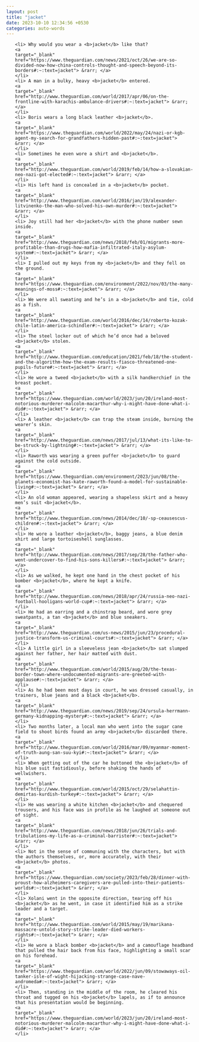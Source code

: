 ```yaml
---
layout: post
title: "jacket"
date: 2023-10-10 12:34:56 +0530
categories: auto-words
---
```

<ol>

    <li> Why would you wear a <b>jacket</b> like that?
    <a 
    target="_blank" 
    href="https://www.theguardian.com/news/2021/oct/26/we-are-so-divided-now-how-china-controls-thought-and-speech-beyond-its-borders#:~:text=jacket"> &rarr; </a>
    </li>
    <li> A man in a bulky, heavy <b>jacket</b> entered.
    <a 
    target="_blank" 
    href="http://www.theguardian.com/world/2017/apr/06/on-the-frontline-with-karachis-ambulance-drivers#:~:text=jacket"> &rarr; </a>
    </li>
    <li> Boris wears a long black leather <b>jacket</b>.
    <a 
    target="_blank" 
    href="https://www.theguardian.com/world/2022/may/24/nazi-or-kgb-agent-my-search-for-grandfathers-hidden-past#:~:text=jacket"> &rarr; </a>
    </li>
    <li> Sometimes he even wore a shirt and <b>jacket</b>.
    <a 
    target="_blank" 
    href="http://www.theguardian.com/world/2019/feb/14/how-a-slovakian-neo-nazi-got-elected#:~:text=jacket"> &rarr; </a>
    </li>
    <li> His left hand is concealed in a <b>jacket</b> pocket.
    <a 
    target="_blank" 
    href="http://www.theguardian.com/world/2016/jan/19/alexander-litvinenko-the-man-who-solved-his-own-murder#:~:text=jacket"> &rarr; </a>
    </li>
    <li> Joy still had her <b>jacket</b> with the phone number sewn inside.
    <a 
    target="_blank" 
    href="http://www.theguardian.com/news/2018/feb/01/migrants-more-profitable-than-drugs-how-mafia-infiltrated-italy-asylum-system#:~:text=jacket"> &rarr; </a>
    </li>
    <li> I pulled out my keys from my <b>jacket</b> and they fell on the ground.
    <a 
    target="_blank" 
    href="https://www.theguardian.com/environment/2022/nov/03/the-many-meanings-of-moss#:~:text=jacket"> &rarr; </a>
    </li>
    <li> We were all sweating and he’s in a <b>jacket</b> and tie, cold as a fish.
    <a 
    target="_blank" 
    href="http://www.theguardian.com/world/2016/dec/14/roberto-kozak-chile-latin-america-schindler#:~:text=jacket"> &rarr; </a>
    </li>
    <li> The steel locker out of which he’d once had a beloved <b>jacket</b> stolen.
    <a 
    target="_blank" 
    href="http://www.theguardian.com/education/2021/feb/18/the-student-and-the-algorithm-how-the-exam-results-fiasco-threatened-one-pupils-future#:~:text=jacket"> &rarr; </a>
    </li>
    <li> He wore a tweed <b>jacket</b> with a silk handkerchief in the breast pocket.
    <a 
    target="_blank" 
    href="https://www.theguardian.com/world/2023/jun/20/ireland-most-notorious-murderer-malcolm-macarthur-why-i-might-have-done-what-i-did#:~:text=jacket"> &rarr; </a>
    </li>
    <li> A leather <b>jacket</b> can trap the steam inside, burning the wearer’s skin.
    <a 
    target="_blank" 
    href="http://www.theguardian.com/news/2017/jul/13/what-its-like-to-be-struck-by-lightning#:~:text=jacket"> &rarr; </a>
    </li>
    <li> Raworth was wearing a green puffer <b>jacket</b> to guard against the cold outside.
    <a 
    target="_blank" 
    href="https://www.theguardian.com/environment/2023/jun/08/the-planets-economist-has-kate-raworth-found-a-model-for-sustainable-living#:~:text=jacket"> &rarr; </a>
    </li>
    <li> An old woman appeared, wearing a shapeless skirt and a heavy men’s suit <b>jacket</b>.
    <a 
    target="_blank" 
    href="http://www.theguardian.com/news/2014/dec/10/-sp-ceausescus-children#:~:text=jacket"> &rarr; </a>
    </li>
    <li> He wore a leather <b>jacket</b>, baggy jeans, a blue denim shirt and large tortoiseshell sunglasses.
    <a 
    target="_blank" 
    href="http://www.theguardian.com/news/2017/sep/28/the-father-who-went-undercover-to-find-his-sons-killers#:~:text=jacket"> &rarr; </a>
    </li>
    <li> As we walked, he kept one hand in the chest pocket of his bomber <b>jacket</b>, where he kept a knife.
    <a 
    target="_blank" 
    href="http://www.theguardian.com/news/2018/apr/24/russia-neo-nazi-football-hooligans-world-cup#:~:text=jacket"> &rarr; </a>
    </li>
    <li> He had an earring and a chinstrap beard, and wore grey sweatpants, a tan <b>jacket</b> and blue sneakers.
    <a 
    target="_blank" 
    href="http://www.theguardian.com/us-news/2015/jun/23/procedural-justice-transform-us-criminal-courts#:~:text=jacket"> &rarr; </a>
    </li>
    <li> A little girl in a sleeveless jean <b>jacket</b> sat slumped against her father, her hair matted with dust.
    <a 
    target="_blank" 
    href="http://www.theguardian.com/world/2015/aug/20/the-texas-border-town-where-undocumented-migrants-are-greeted-with-applause#:~:text=jacket"> &rarr; </a>
    </li>
    <li> As he had been most days in court, he was dressed casually, in trainers, blue jeans and a black <b>jacket</b>.
    <a 
    target="_blank" 
    href="http://www.theguardian.com/news/2019/sep/24/ursula-herrmann-germany-kidnapping-mystery#:~:text=jacket"> &rarr; </a>
    </li>
    <li> Two months later, a local man who went into the sugar cane field to shoot birds found an army <b>jacket</b> discarded there.
    <a 
    target="_blank" 
    href="http://www.theguardian.com/world/2016/mar/09/myanmar-moment-of-truth-aung-san-suu-kyi#:~:text=jacket"> &rarr; </a>
    </li>
    <li> When getting out of the car he buttoned the <b>jacket</b> of his blue suit fastidiously, before shaking the hands of wellwishers.
    <a 
    target="_blank" 
    href="http://www.theguardian.com/world/2015/oct/29/selahattin-demirtas-kurdish-turkey#:~:text=jacket"> &rarr; </a>
    </li>
    <li> He was wearing a white kitchen <b>jacket</b> and chequered trousers, and his face was in profile as he laughed at someone out of sight.
    <a 
    target="_blank" 
    href="http://www.theguardian.com/news/2018/jun/26/trials-and-tribulations-my-life-as-a-criminal-barrister#:~:text=jacket"> &rarr; </a>
    </li>
    <li> Not in the sense of communing with the characters, but with the authors themselves, or, more accurately, with their <b>jacket</b> photos.
    <a 
    target="_blank" 
    href="https://www.theguardian.com/society/2023/feb/28/dinner-with-proust-how-alzheimers-caregivers-are-pulled-into-their-patients-worlds#:~:text=jacket"> &rarr; </a>
    </li>
    <li> Xolani went in the opposite direction, tearing off his <b>jacket</b> as he went, in case it identified him as a strike leader and a target.
    <a 
    target="_blank" 
    href="http://www.theguardian.com/world/2015/may/19/marikana-massacre-untold-story-strike-leader-died-workers-rights#:~:text=jacket"> &rarr; </a>
    </li>
    <li> He wore a black bomber <b>jacket</b> and a camouflage headband that pulled the hair back from his face, highlighting a small scar on his forehead.
    <a 
    target="_blank" 
    href="https://www.theguardian.com/world/2022/jun/09/stowaways-oil-tanker-isle-of-wight-hijacking-strange-case-nave-andromeda#:~:text=jacket"> &rarr; </a>
    </li>
    <li> Then, standing in the middle of the room, he cleared his throat and tugged on his <b>jacket</b> lapels, as if to announce that his presentation would be beginning.
    <a 
    target="_blank" 
    href="https://www.theguardian.com/world/2023/jun/20/ireland-most-notorious-murderer-malcolm-macarthur-why-i-might-have-done-what-i-did#:~:text=jacket"> &rarr; </a>
    </li>